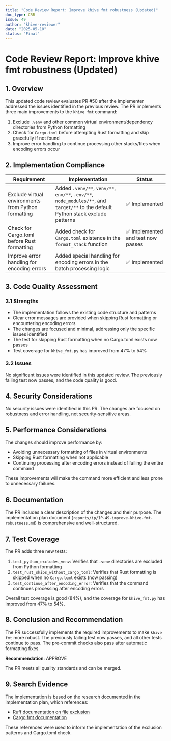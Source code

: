 ```yaml
---
title: "Code Review Report: Improve khive fmt robustness (Updated)"
doc_type: CRR
issue: 49
author: "khive-reviewer"
date: "2025-05-10"
status: "Final"
---
```


# Code Review Report: Improve khive fmt robustness (Updated)

## 1. Overview

This updated code review evaluates PR #50 after the implementer addressed the
issues identified in the previous review. The PR implements three main
improvements to the `khive fmt` command:

1. Exclude `.venv` and other common virtual environment/dependency directories
   from Python formatting
2. Check for `Cargo.toml` before attempting Rust formatting and skip gracefully
   if not found
3. Improve error handling to continue processing other stacks/files when
   encoding errors occur

## 2. Implementation Compliance

| Requirement                                         | Implementation                                                                                                                    | Status                             |
| --------------------------------------------------- | --------------------------------------------------------------------------------------------------------------------------------- | ---------------------------------- |
| Exclude virtual environments from Python formatting | Added `.venv/**`, `venv/**`, `env/**`, `.env/**`, `node_modules/**`, and `target/**` to the default Python stack exclude patterns | ✅ Implemented                     |
| Check for Cargo.toml before Rust formatting         | Added check for `Cargo.toml` existence in the `format_stack` function                                                             | ✅ Implemented and test now passes |
| Improve error handling for encoding errors          | Added special handling for encoding errors in the batch processing logic                                                          | ✅ Implemented                     |

## 3. Code Quality Assessment

### 3.1 Strengths

- The implementation follows the existing code structure and patterns
- Clear error messages are provided when skipping Rust formatting or
  encountering encoding errors
- The changes are focused and minimal, addressing only the specific issues
  identified
- The test for skipping Rust formatting when no Cargo.toml exists now passes
- Test coverage for `khive_fmt.py` has improved from 47% to 54%

### 3.2 Issues

No significant issues were identified in this updated review. The previously
failing test now passes, and the code quality is good.

## 4. Security Considerations

No security issues were identified in this PR. The changes are focused on
robustness and error handling, not security-sensitive areas.

## 5. Performance Considerations

The changes should improve performance by:

- Avoiding unnecessary formatting of files in virtual environments
- Skipping Rust formatting when not applicable
- Continuing processing after encoding errors instead of failing the entire
  command

These improvements will make the command more efficient and less prone to
unnecessary failures.

## 6. Documentation

The PR includes a clear description of the changes and their purpose. The
implementation plan document
(`reports/ip/IP-49-improve-khive-fmt-robustness.md`) is comprehensive and
well-structured.

## 7. Test Coverage

The PR adds three new tests:

1. `test_python_excludes_venv`: Verifies that `.venv` directories are excluded
   from Python formatting
2. `test_rust_skips_without_cargo_toml`: Verifies that Rust formatting is
   skipped when no `Cargo.toml` exists (now passing)
3. `test_continue_after_encoding_error`: Verifies that the command continues
   processing after encoding errors

Overall test coverage is good (84%), and the coverage for `khive_fmt.py` has
improved from 47% to 54%.

## 8. Conclusion and Recommendation

The PR successfully implements the required improvements to make `khive fmt`
more robust. The previously failing test now passes, and all other tests
continue to pass. The pre-commit checks also pass after automatic formatting
fixes.

**Recommendation**: APPROVE

The PR meets all quality standards and can be merged.

## 9. Search Evidence

The implementation is based on the research documented in the implementation
plan, which references:

- [Ruff documentation on file exclusion](https://docs.astral.sh/ruff/settings/#exclude)
- [Cargo fmt documentation](https://doc.rust-lang.org/cargo/commands/cargo-fmt.html)

These references were used to inform the implementation of the exclusion
patterns and Cargo.toml check.
